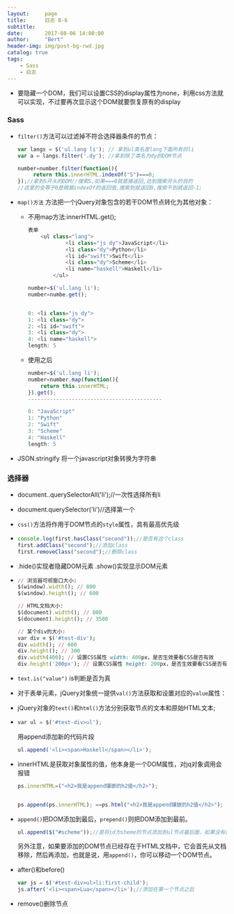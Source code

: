 ```yaml
---
layout:     page
title:      日志 8-6
subtitle:  
date:       2017-08-06 14:00:00
author:     "Bert"
header-img: img/post-bg-rwd.jpg
catalog: true
tags:
    - Sass
    - 日志
---
```


- 要隐藏一个DOM，我们可以设置CSS的display属性为none，利用css方法就可以实现，不过要再次显示这个DOM就要恢复原有的display

### Sass

- `filter()`方法可以过滤掉不符合选择器条件的节点：

  ```js
  var langs = $('ul.lang li'); // 拿到ul类名是lang下面所有的li
  var a = langs.filter('.dy'); //拿到除了类名为dy的DOM节点
  ```

  ```js
  number=number.filter(function(){
       return this.innerHTML.indexOf("S")===0;
  });//拿到S开头的DOM//搜索S,如果===0就直接返回,达到搜索开头的目的
  //这里的全等于0是根据indexOf的返回值,搜索到就返回0,搜索不到就返回-1;
  ```

- `map()方法` 方法把一个jQuery对象包含的若干DOM节点转化为其他对象：

  - 不用map方法:innerHTML.get();

    ```js
    表单
        <ul class="lang">
                <li class="js dy">JavaScript</li>
                <li class="dy">Python</li>
                <li id="swift">Swift</li>
                <li class="dy">Scheme</li>
                <li name="haskell">Haskell</li>
            </ul>
    
    number=$('ul.lang li');
    number=numbe.get();
    
    
    0: <li class="js dy">
    1: <li class="dy">
    2: <li id="swift">
    3: <li class="dy">
    4: <li name="haskell">
    length: 5
    ```

  - 使用之后

    ````js
    number=$('ul.lang li');
    number=number.map(function(){
        return this.innerHTML;
    }).get();
    -------------------------------------------
    
    0: "JavaScript"
    1: "Python"
    2: "Swift"
    3: "Scheme"
    4: "Haskell"
    length: 5
    ````

- JSON.stringify 将一个javascript对象转换为字符串

### 选择器

- document..querySelectorAll('li');//一次性选择所有li 

- document.querySelector('li')//选择第一个

- `css()`方法将作用于DOM节点的`style`属性，具有最高优先级

- ```javascript
  console.log(first.hasClass("second"));//是否有这个class
  first.addClass("second");//添加class
  first.removeClass("second");//删除class
  ```

- .hide()实现者隐藏DOM元素
  .show()实现显示DOM元素

- ```ruby
  // 浏览器可视窗口大小:
  $(window).width(); // 800
  $(window).height(); // 600
  
  // HTML文档大小:
  $(document).width(); // 800
  $(document).height(); // 3500
  
  // 某个div的大小:
  var div = $('#test-div');
  div.width(); // 600
  div.height(); // 300
  div.width(400); // 设置CSS属性 width: 400px，是否生效要看CSS是否有效
  div.height('200px'); // 设置CSS属性 height: 200px，是否生效要看CSS是否有效
  
  ```

- `text.is("value")` is判断是否为真

- 对于表单元素，jQuery对象统一提供`val()`方法获取和设置对应的`value`属性：

- jQuery对象的`text()`和`html()`方法分别获取节点的文本和原始HTML文本;

- ```python
  var ul = $('#test-div>ul');
  ```

  用append添加新的代码片段

  ```javascript
  ul.append('<li><span>Haskell</span></li>');
  ```

- innerHTML是获取对象属性的值，他本身是一个DOM属性，对jq对象调用会报错

  ```javascript
  ps.innerHTML=("<h2>我是append镶嵌的h2值</h2>");
  
  
  ps.append(ps.innerHTML); ==ps.html("<h2>我是append镶嵌的h2值</h2>");
  
  ```

- `append()`把DOM添加到最后，`prepend()`则把DOM添加到最前。

  ```javascript
  ul.append($("#scheme"));//是将id为sheme的节点添加到ul节点最后面，如果没有就什么都不发生
  ```

  另外注意，如果要添加的DOM节点已经存在于HTML文档中，它会首先从文档移除，然后再添加，也就是说，用`append()`，你可以移动一个DOM节点。

- after()和before()

  ```javascript
  var js = $('#test-div>ul>li:first-child');
  js.after('<li><span>Lua</span></li>');//添加在第一个节点之后
  ```

- remove()删除节点